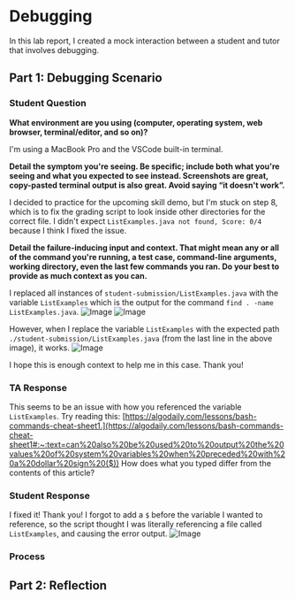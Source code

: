 # Debugging
In this lab report, I created a mock interaction between a student and tutor that involves debugging.

## Part 1: Debugging Scenario
### Student Question
**What environment are you using (computer, operating system, web browser, terminal/editor, and so on)?**

I'm using a MacBook Pro and the VSCode built-in terminal.

**Detail the symptom you're seeing. Be specific; include both what you're seeing and what you expected to see instead. Screenshots are great, copy-pasted terminal output is also great. Avoid saying “it doesn't work”.**

I decided to practice for the upcoming skill demo, but I'm stuck on step 8, which is to fix the grading script to look inside other directories for the correct file.
I didn't expect `ListExamples.java not found, Score: 0/4` because I think I fixed the issue.

**Detail the failure-inducing input and context. That might mean any or all of the command you're running, a test case, command-line arguments, working directory, even the last few commands you ran. Do your best to provide as much context as you can.**

I replaced all instances of `student-submission/ListExamples.java` with the variable `ListExamples` which is the output for the command `find . -name ListExamples.java`.
![Image](https://emivcleave.github.io/cse15l-lab-reports/LR5-1.png)
![Image](https://emivcleave.github.io/cse15l-lab-reports/LR5-2.png)

However, when I replace the variable `ListExamples` with the expected path `./student-submission/ListExamples.java` (from the last line in the above image), it works.
![Image](https://emivcleave.github.io/cse15l-lab-reports/LR5-3.png)

I hope this is enough context to help me in this case. 
Thank you!

### TA Response
This seems to be an issue with how you referenced the variable `ListExamples`. Try reading this:
[https://algodaily.com/lessons/bash-commands-cheat-sheet1.](https://algodaily.com/lessons/bash-commands-cheat-sheet1#:~:text=can%20also%20be%20used%20to%20output%20the%20values%20of%20system%20variables%20when%20preceded%20with%20a%20dollar%20sign%20($))
How does what you typed differ from the contents of this article?

### Student Response
I fixed it! 
Thank you!
I forgot to add a `$` before the variable I wanted to reference, so the script thought I was literally referencing a file called `ListExamples`, and causing the error output.
![Image](https://emivcleave.github.io/cse15l-lab-reports/LR5-4.png)

### Process



## Part 2: Reflection


